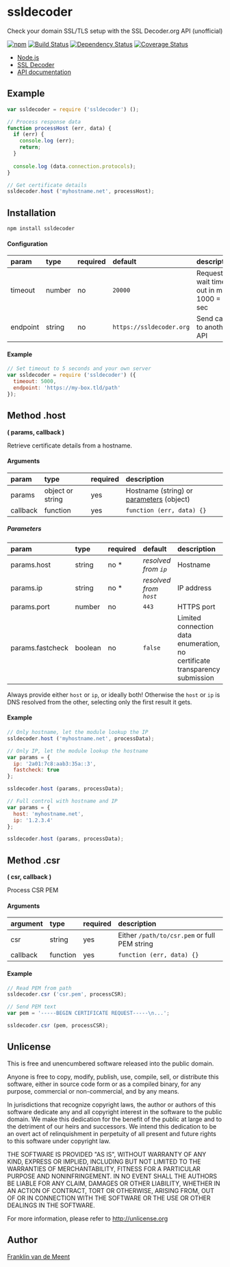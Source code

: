 ssldecoder
==========

Check your domain SSL/TLS setup with the SSL Decoder.org API (unofficial)

[![npm](https://img.shields.io/npm/v/ssldecoder.svg?maxAge=3600)](https://github.com/fvdm/nodejs-ssldecoder/blob/master/CHANGELOG.md)
[![Build Status](https://travis-ci.org/fvdm/nodejs-ssldecoder.svg?branch=master)](https://travis-ci.org/fvdm/nodejs-ssldecoder)
[![Dependency Status](https://gemnasium.com/badges/github.com/fvdm/nodejs-ssldecoder.svg)](https://gemnasium.com/github.com/fvdm/nodejs-ssldecoder#runtime-dependencies)
[![Coverage Status](https://coveralls.io/repos/github/fvdm/nodejs-ssldecoder/badge.svg?branch=master)](https://coveralls.io/github/fvdm/nodejs-ssldecoder?branch=master)


* [Node.js](https://nodejs.org)
* [SSL Decoder](https://ssldecoder.org)
* [API documentation](https://github.com/RaymiiOrg/ssl-decoder/blob/master/README.md#json-api)


Example
-------

```js
var ssldecoder = require ('ssldecoder') ();

// Process response data
function processHost (err, data) {
  if (err) {
    console.log (err);
    return;
  }
  
  console.log (data.connection.protocols);
}

// Get certificate details
ssldecoder.host ('myhostname.net', processHost);
```


Installation
------------

`npm install ssldecoder`


#### Configuration

param    | type   | required | default                  | description
:--------|:-------|:---------|:-------------------------|:--------------------------------------
timeout  | number | no       | `20000`                  | Request wait time out in ms, 1000 = 1 sec
endpoint | string | no       | `https://ssldecoder.org` | Send calls to another API


#### Example

```js
// Set timeout to 5 seconds and your own server
var ssldecoder = require ('ssldecoder') ({
  timeout: 5000,
  endpoint: 'https://my-box.tld/path'
});
```


Method .host
------------
**( params, callback )**

Retrieve certificate details from a hostname.


#### Arguments

param    | type             | required | description
:--------|:-----------------|:---------|:-------------------------------------------------------
params   | object or string | yes      | Hostname (string) or [parameters](#parameters) (object)
callback | function         | yes      | `function (err, data) {}`


##### Parameters

param            | type    | required | default                | description
:----------------|:--------|:---------|:-----------------------|:-------------------------------
params.host      | string  | no *     | _resolved from `ip`_   | Hostname
params.ip        | string  | no *     | _resolved from `host`_ | IP address
params.port      | number  | no       | `443`                  | HTTPS port
params.fastcheck | boolean | no       | `false`                | Limited connection data enumeration, no certificate transparency submission


Always provide either `host` or `ip`, or ideally both!
Otherwise the `host` or `ip` is DNS resolved from the other,
selecting only the first result it gets.


#### Example

```js
// Only hostname, let the module lookup the IP
ssldecoder.host ('myhostname.net', processData);

// Only IP, let the module lookup the hostname
var params = {
  ip: '2a01:7c8:aab3:35a::3',
  fastcheck: true
};

ssldecoder.host (params, processData);

// Full control with hostname and IP
var params = {
  host: 'myhostname.net',
  ip: '1.2.3.4'
};

ssldecoder.host (params, processData);
```


Method .csr
-----------
**( csr, callback )**

Process CSR PEM


#### Arguments

argument | type     | required | description
:--------|:---------|:---------|:--------------------------------------------
csr      | string   | yes      | Either `/path/to/csr.pem` or full PEM string
callback | function | yes      | `function (err, data) {}`


#### Example

```js
// Read PEM from path
ssldecoder.csr ('csr.pem', processCSR);

// Send PEM text
var pem = '-----BEGIN CERTIFICATE REQUEST-----\n...';

ssldecoder.csr (pem, processCSR);
```


Unlicense
---------

This is free and unencumbered software released into the public domain.

Anyone is free to copy, modify, publish, use, compile, sell, or
distribute this software, either in source code form or as a compiled
binary, for any purpose, commercial or non-commercial, and by any
means.

In jurisdictions that recognize copyright laws, the author or authors
of this software dedicate any and all copyright interest in the
software to the public domain. We make this dedication for the benefit
of the public at large and to the detriment of our heirs and
successors. We intend this dedication to be an overt act of
relinquishment in perpetuity of all present and future rights to this
software under copyright law.

THE SOFTWARE IS PROVIDED "AS IS", WITHOUT WARRANTY OF ANY KIND,
EXPRESS OR IMPLIED, INCLUDING BUT NOT LIMITED TO THE WARRANTIES OF
MERCHANTABILITY, FITNESS FOR A PARTICULAR PURPOSE AND NONINFRINGEMENT.
IN NO EVENT SHALL THE AUTHORS BE LIABLE FOR ANY CLAIM, DAMAGES OR
OTHER LIABILITY, WHETHER IN AN ACTION OF CONTRACT, TORT OR OTHERWISE,
ARISING FROM, OUT OF OR IN CONNECTION WITH THE SOFTWARE OR THE USE OR
OTHER DEALINGS IN THE SOFTWARE.

For more information, please refer to <http://unlicense.org>


Author
------

[Franklin van de Meent](https://frankl.in)
